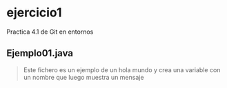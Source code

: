 # ejercicio1
Practica 4.1 de Git en entornos

## Ejemplo01.java
> Este fichero es un ejemplo de un hola mundo y crea una variable con un nombre que luego muestra un mensaje